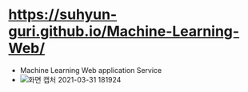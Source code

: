 # https://suhyun-guri.github.io/Machine-Learning-Web/
- Machine Learning Web application Service
- ![화면 캡처 2021-03-31 181924](https://user-images.githubusercontent.com/70987343/113121475-a8610600-924d-11eb-91cb-111aac58a984.png)

